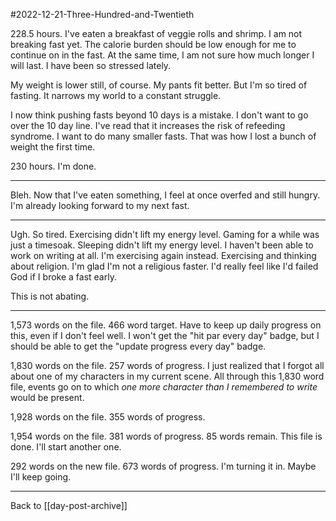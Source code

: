#2022-12-21-Three-Hundred-and-Twentieth

228.5 hours.  I've eaten a breakfast of veggie rolls and shrimp.  I am not breaking fast yet.  The calorie burden should be low enough for me to continue on in the fast.  At the same time, I am not sure how much longer I will last.  I have been so stressed lately.

My weight is lower still, of course.  My pants fit better.  But I'm so tired of fasting.  It narrows my world to a constant struggle.

I now think pushing fasts beyond 10 days is a mistake.  I don't want to go over the 10 day line.  I've read that it increases the risk of refeeding syndrome.  I want to do many smaller fasts.  That was how I lost a bunch of weight the first time.

230 hours.  I'm done.

---
Bleh.  Now that I've eaten something, I feel at once overfed and still hungry.  I'm already looking forward to my next fast.

---
Ugh.  So tired.  Exercising didn't lift my energy level.  Gaming for a while was just a timesoak.  Sleeping didn't lift my energy level.  I haven't been able to work on writing at all.  I'm exercising again instead.  Exercising and thinking about religion.  I'm glad I'm not a religious faster.  I'd really feel like I'd failed God if I broke a fast early.

This is not abating.

---
1,573 words on the file.  466 word target.  Have to keep up daily progress on this, even if I don't feel well.  I won't get the "hit par every day" badge, but I should be able to get the "update progress every day" badge.

1,830 words on the file.  257 words of progress.  I just realized that I forgot all about one of my characters in my current scene.  All through this 1,830 word file, events go on to which *one more character than I remembered to write* would be present.

1,928 words on the file.  355 words of progress.

1,954 words on the file.  381 words of progress.  85 words remain.  This file is done.  I'll start another one.

292 words on the new file.  673 words of progress.  I'm turning it in.  Maybe I'll keep going.

---
Back to [[day-post-archive]]